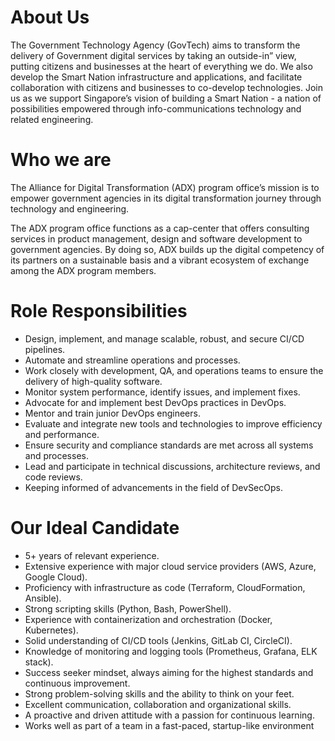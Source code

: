 # About Us
The Government Technology Agency (GovTech) aims to transform the delivery of Government digital services by taking an outside-in” view, putting citizens and businesses at the heart of everything we do. We also develop the Smart Nation infrastructure and applications, and facilitate collaboration with citizens and businesses to co-develop technologies. Join us as we support Singapore’s vision of building a Smart Nation - a nation of possibilities empowered through info-communications technology and related engineering.

# Who we are
The Alliance for Digital Transformation (ADX) program office’s mission is to empower government agencies in its digital transformation journey through technology and engineering. 

The ADX program office functions as a cap-center that offers consulting services in product management, design and software development to government agencies. By doing so, ADX builds up the digital competency of its partners on a sustainable basis and a vibrant ecosystem of exchange among the ADX program members.

# Role Responsibilities
- Design, implement, and manage scalable, robust, and secure CI/CD pipelines.
- Automate and streamline operations and processes.
- Work closely with development, QA, and operations teams to ensure the delivery of high-quality software.
- Monitor system performance, identify issues, and implement fixes.
- Advocate for and implement best DevOps practices in DevOps.
- Mentor and train junior DevOps engineers.
- Evaluate and integrate new tools and technologies to improve efficiency and performance.
- Ensure security and compliance standards are met across all systems and processes.
- Lead and participate in technical discussions, architecture reviews, and code reviews.
- Keeping informed of advancements in the field of DevSecOps.

# Our Ideal Candidate
- 5+ years of relevant experience.
- Extensive experience with major cloud service providers (AWS, Azure, Google Cloud).
- Proficiency with infrastructure as code (Terraform, CloudFormation, Ansible).
- Strong scripting skills (Python, Bash, PowerShell).
- Experience with containerization and orchestration (Docker, Kubernetes).
- Solid understanding of CI/CD tools (Jenkins, GitLab CI, CircleCI).
- Knowledge of monitoring and logging tools (Prometheus, Grafana, ELK stack).
- Success seeker mindset, always aiming for the highest standards and continuous improvement.
- Strong problem-solving skills and the ability to think on your feet.
- Excellent communication, collaboration and organizational skills.
- A proactive and driven attitude with a passion for continuous learning.
- Works well as part of a team in a fast-paced, startup-like environment
